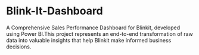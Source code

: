 # Blink-It-Dashboard
A Comprehensive Sales Performance Dashboard for Blinkit, developed using Power BI.This project represents an end-to-end transformation of raw data into valuable insights that help Blinkit make informed business decisions.
